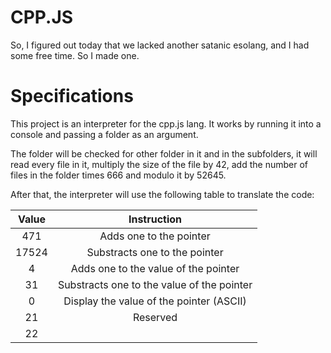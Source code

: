 # CPP.JS
So, I figured out today that we lacked another satanic esolang, and I had some free time. So I made one.

# Specifications
This project is an interpreter for the cpp.js lang. It works by running it into a console and passing a folder as an argument.

The folder will be checked for other folder in it and in the subfolders, it will read every file in it, multiply the size of the file by 42, add the number of files in the folder times 666 and modulo it by 52645.

After that, the interpreter will use the following table to translate the code:

| Value	        | Instruction							    |
|:-------------:|:-----------------------------------------:|
| 471			| Adds one to the pointer					|
| 17524			| Substracts one to the pointer				|
| 4				| Adds one to the value of the pointer      |
| 31			| Substracts one to the value of the pointer|
| 0				| Display the value of the pointer (ASCII)  |
| 21			| Reserved									|
| 22			|											|